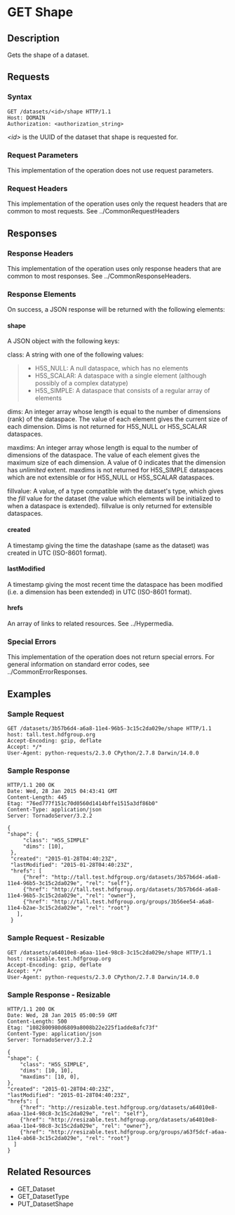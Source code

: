 GET Shape
=========

Description
-----------

Gets the shape of a dataset.

Requests
--------

### Syntax

``` sourceCode
GET /datasets/<id>/shape HTTP/1.1
Host: DOMAIN
Authorization: <authorization_string>
```

*&lt;id&gt;* is the UUID of the dataset that shape is requested for.

### Request Parameters

This implementation of the operation does not use request parameters.

### Request Headers

This implementation of the operation uses only the request headers that are common to most requests. See ../CommonRequestHeaders

Responses
---------

### Response Headers

This implementation of the operation uses only response headers that are common to most responses. See ../CommonResponseHeaders.

### Response Elements

On success, a JSON response will be returned with the following elements:

#### shape

A JSON object with the following keys:

class: A string with one of the following values:

> -   H5S\_NULL: A null dataspace, which has no elements
> -   H5S\_SCALAR: A dataspace with a single element (although possibly of a complex datatype)
> -   H5S\_SIMPLE: A dataspace that consists of a regular array of elements

dims: An integer array whose length is equal to the number of dimensions (rank) of the dataspace. The value of each element gives the current size of each dimension. Dims is not returned for H5S\_NULL or H5S\_SCALAR dataspaces.

maxdims: An integer array whose length is equal to the number of dimensions of the dataspace. The value of each element gives the maximum size of each dimension. A value of 0 indicates that the dimension has *unlimited* extent. maxdims is not returned for H5S\_SIMPLE dataspaces which are not extensible or for H5S\_NULL or H5S\_SCALAR dataspaces.

fillvalue: A value, of a type compatible with the dataset's type, which gives the *fill* value for the dataset (the value which elements will be initialized to when a dataspace is extended). fillvalue is only returned for extensible dataspaces.

#### created

A timestamp giving the time the datashape (same as the dataset) was created in UTC (ISO-8601 format).

#### lastModified

A timestamp giving the most recent time the dataspace has been modified (i.e. a dimension has been extended) in UTC (ISO-8601 format).

#### hrefs

An array of links to related resources. See ../Hypermedia.

### Special Errors

This implementation of the operation does not return special errors. For general information on standard error codes, see ../CommonErrorResponses.

Examples
--------

### Sample Request

``` sourceCode
GET /datasets/3b57b6d4-a6a8-11e4-96b5-3c15c2da029e/shape HTTP/1.1
host: tall.test.hdfgroup.org
Accept-Encoding: gzip, deflate
Accept: */*
User-Agent: python-requests/2.3.0 CPython/2.7.8 Darwin/14.0.0
```

### Sample Response

``` sourceCode
HTTP/1.1 200 OK
Date: Wed, 28 Jan 2015 04:43:41 GMT
Content-Length: 445
Etag: "76ed777f151c70d0560d1414bffe1515a3df86b0"
Content-Type: application/json
Server: TornadoServer/3.2.2
```

``` sourceCode
{    
"shape": {
     "class": "H5S_SIMPLE"
     "dims": [10], 
 },
 "created": "2015-01-28T04:40:23Z",
 "lastModified": "2015-01-28T04:40:23Z", 
 "hrefs": [
     {"href": "http://tall.test.hdfgroup.org/datasets/3b57b6d4-a6a8-11e4-96b5-3c15c2da029e", "rel": "self"},
     {"href": "http://tall.test.hdfgroup.org/datasets/3b57b6d4-a6a8-11e4-96b5-3c15c2da029e", "rel": "owner"}, 
     {"href": "http://tall.test.hdfgroup.org/groups/3b56ee54-a6a8-11e4-b2ae-3c15c2da029e", "rel": "root"}
   ], 
 }
```

### Sample Request - Resizable

``` sourceCode
GET /datasets/a64010e8-a6aa-11e4-98c8-3c15c2da029e/shape HTTP/1.1
host: resizable.test.hdfgroup.org
Accept-Encoding: gzip, deflate
Accept: */*
User-Agent: python-requests/2.3.0 CPython/2.7.8 Darwin/14.0.0
```

### Sample Response - Resizable

``` sourceCode
HTTP/1.1 200 OK
Date: Wed, 28 Jan 2015 05:00:59 GMT
Content-Length: 500
Etag: "1082800980d6809a8008b22e225f1adde8afc73f"
Content-Type: application/json
Server: TornadoServer/3.2.2
```

``` sourceCode
{
"shape": {
    "class": "H5S_SIMPLE",
    "dims": [10, 10], 
    "maxdims": [10, 0],
}, 
"created": "2015-01-28T04:40:23Z",
"lastModified": "2015-01-28T04:40:23Z", 
"hrefs": [
    {"href": "http://resizable.test.hdfgroup.org/datasets/a64010e8-a6aa-11e4-98c8-3c15c2da029e", "rel": "self"}, 
    {"href": "http://resizable.test.hdfgroup.org/datasets/a64010e8-a6aa-11e4-98c8-3c15c2da029e", "rel": "owner"}, 
    {"href": "http://resizable.test.hdfgroup.org/groups/a63f5dcf-a6aa-11e4-ab68-3c15c2da029e", "rel": "root"}
  ] 
}
```

Related Resources
-----------------

-   GET\_Dataset
-   GET\_DatasetType
-   PUT\_DatasetShape


